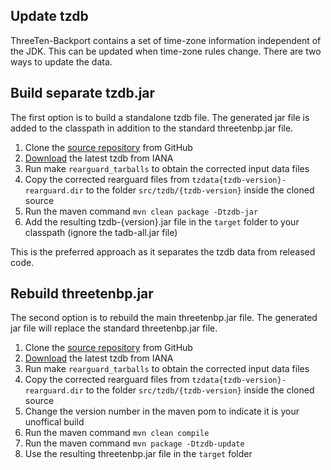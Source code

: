 ## Update tzdb

ThreeTen-Backport contains a set of time-zone information independent of the JDK.
This can be updated when time-zone rules change.
There are two ways to update the data.


## Build separate tzdb.jar

The first option is to build a standalone tzdb file.
The generated jar file is added to the classpath in addition to the standard threetenbp.jar file.

1. Clone the [source repository](https://github.com/ThreeTen/threetenbp) from GitHub
2. [Download](https://www.iana.org/time-zones) the latest tzdb from IANA
3. Run make `rearguard_tarballs` to obtain the corrected input data files
4. Copy the corrected rearguard files from `tzdata{tzdb-version}-rearguard.dir` to the folder `src/tzdb/{tzdb-version}` inside the cloned source
5. Run the maven command `mvn clean package -Dtzdb-jar`
6. Add the resulting tzdb-{version}.jar file in the `target` folder to your classpath
(ignore the tadb-all.jar file)

This is the preferred approach as it separates the tzdb data from released code.


## Rebuild threetenbp.jar

The second option is to rebuild the main threetenbp.jar file.
The generated jar file will replace the standard threetenbp.jar file.

1. Clone the [source repository](https://github.com/ThreeTen/threetenbp) from GitHub
2. [Download](https://www.iana.org/time-zones) the latest tzdb from IANA
3. Run make `rearguard_tarballs` to obtain the corrected input data files
4. Copy the corrected rearguard files from `tzdata{tzdb-version}-rearguard.dir` to the folder `src/tzdb/{tzdb-version}` inside the cloned source
5. Change the version number in the maven pom to indicate it is your unoffical build
6. Run the maven command `mvn clean compile`
7. Run the maven command `mvn package -Dtzdb-update`
8. Use the resulting threetenbp.jar file in the `target` folder
